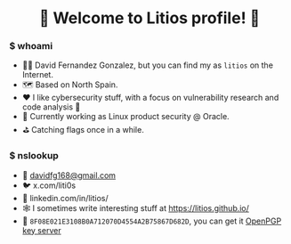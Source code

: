 <h1 align=center> 👋 Welcome to Litios profile! 👋 </h1>

### $ whoami
- 👨‍💻 David Fernandez Gonzalez, but you can find my as `litios` on the Internet.
- 🗺️ Based on North Spain.
- ♥️ I like cybersecurity stuff, with a focus on vulnerability research and code analysis 🐧
- 💼 Currently working as Linux product security @ Oracle.
- ⛳️ Catching flags once in a while.

### $ nslookup
- 📩 davidfg168@gmail.com
- 🐦 x.com/liti0s
- 👥 linkedin.com/in/litios/
- 🕸️ I sometimes write interesting stuff at https://litios.github.io/
- 🔑 `8F08E021E3108B0A712070D4554A2B75867D682D`, you can get it [OpenPGP key server](https://keys.openpgp.org/search?q=davidfg168%40gmail.com)
